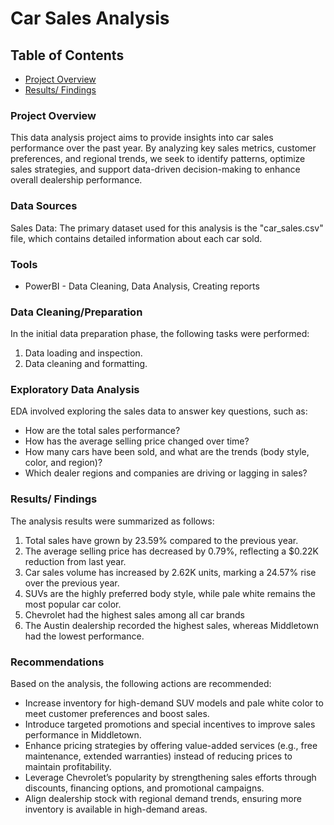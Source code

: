 # Car Sales Analysis

## Table of Contents
- [Project Overview](#project-overview)
- [Results/ Findings](#results-findings)
### Project Overview
This data analysis project aims to provide insights into car sales performance over the past year. By analyzing key sales metrics, customer preferences, and regional trends, we seek to identify patterns, optimize sales strategies, and support data-driven decision-making to enhance overall dealership performance.

### Data Sources
Sales Data: The primary dataset used for this analysis is the "car_sales.csv" file, which contains detailed information about each car sold.

### Tools
- PowerBI - Data Cleaning, Data Analysis, Creating reports

### Data Cleaning/Preparation
In the initial data preparation phase, the following tasks were performed:
1. Data loading and inspection.
2. Data cleaning and formatting.

### Exploratory Data Analysis
EDA involved exploring the sales data to answer key questions, such as:
- How are the total sales performance?
- How has the average selling price changed over time?
- How many cars have been sold, and what are the trends (body style, color, and region)?
- Which dealer regions and companies are driving or lagging in sales?

### Results/ Findings
The analysis results were summarized as follows:
1. Total sales have grown by 23.59% compared to the previous year.
2. The average selling price has decreased by 0.79%, reflecting a $0.22K reduction from last year.
3. Car sales volume has increased by 2.62K units, marking a 24.57% rise over the previous year.
4. SUVs are the highly preferred body style, while pale white remains the most popular car color.
5. Chevrolet had the highest sales among all car brands
6. The Austin dealership recorded the highest sales, whereas Middletown had the lowest performance. 

### Recommendations
Based on the analysis, the following actions are recommended:
- Increase inventory for high-demand SUV models and pale white color to meet customer preferences and boost sales.
- Introduce targeted promotions and special incentives to improve sales performance in Middletown.
- Enhance pricing strategies by offering value-added services (e.g., free maintenance, extended warranties) instead of reducing prices to maintain profitability.
- Leverage Chevrolet’s popularity by strengthening sales efforts through discounts, financing options, and promotional campaigns.
- Align dealership stock with regional demand trends, ensuring more inventory is available in high-demand areas.

